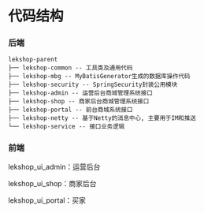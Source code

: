 # 代码结构
### 后端
```
lekshop-parent
├── lekshop-common -- 工具类及通用代码
├── lekshop-mbg -- MyBatisGenerator生成的数据库操作代码
├── lekshop-security -- SpringSecurity封装公用模块
├── lekshop-admin -- 运营后台商城管理系统接口
├── lekshop-shop -- 商家后台商城管理系统接口
├── lekshop-portal -- 前台商城系统接口
├── lekshop-netty -- 基于Netty的消息中心, 主要用于IM和推送
└── lekshop-service -- 接口业务逻辑
```


### 前端
lekshop_ui_admin：运营后台

lekshop_ui_shop：商家后台

lekshop_ui_portal：买家
